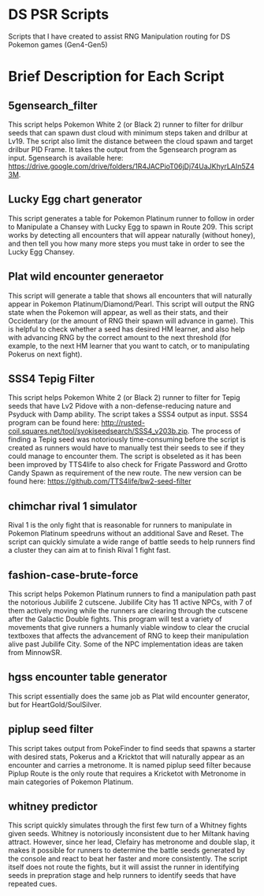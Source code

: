 # DS PSR Scripts
Scripts that I have created to assist RNG Manipulation routing for DS Pokemon games (Gen4-Gen5)

# Brief Description for Each Script
## 5gensearch_filter
This script helps Pokemon White 2 (or Black 2) runner to filter for drilbur seeds that can spawn dust cloud with minimum steps taken and drilbur at Lv19. The script also limit the distance between the cloud spawn and target drilbur PID Frame. It takes the output from the 5gensearch program as input. 5gensearch is available here: https://drive.google.com/drive/folders/1R4JACPioT06jDj74UaJKhyrLAIn5Z43M.

## Lucky Egg chart generator
This script generates a table for Pokemon Platinum runner to follow in order to Manipulate a Chansey with Lucky Egg to spawn in Route 209. This script works by detecting all encounters that will appear naturally (without honey), and then tell you how many more steps you must take in order to see the Lucky Egg Chansey.

## Plat wild encounter generaetor
This script will generate a table that shows all encounters that will naturally appear in Pokemon Platinum/Diamond/Pearl. This script will output the RNG state when the Pokemon will appear, as well as their stats, and their Occidentary (or the amount of RNG their spawn will advance in game). This is helpful to check whether a seed has desired HM learner, and also help with advancing RNG by the correct amount to the next threshold (for example, to the next HM learner that you want to catch, or to manipulating Pokerus on next fight).

## SSS4 Tepig Filter
This script helps Pokemon White 2 (or Black 2) runner to filter for Tepig seeds that have Lv2 Pidove with a non-defense-reducing nature and Psyduck with Damp ability. The script takes a SSS4 output as input. SSS4 program can be found here: http://rusted-coil.squares.net/tool/syokiseedsearch/SSS4_v203b.zip.
The process of finding a Tepig seed was notoriously time-consuming before the script is created as runners would have to manually test their seeds to see if they could manage to encounter them. The script is obseleted as it has been been improved by TTS4life to also check for Frigate Password and Grotto Candy Spawn as requirement of the new route. The new version can be found here: https://github.com/TTS4life/bw2-seed-filter

## chimchar rival 1 simulator
Rival 1 is the only fight that is reasonable for runners to manipulate in Pokemon Platinum speedruns without an additional Save and Reset. The script can quickly simulate a wide range of battle seeds to help runners find a cluster they can aim at to finish Rival 1 fight fast.

## fashion-case-brute-force
This script helps Pokemon Platinum runners to find a manipulation path past the notorious Jubilife 2 cutscene. Jubilife City has 11 active NPCs, with 7 of them actively moving while the runners are clearing through the cutscene after the Galactic Double fights. This program will test a variety of movements that give runners a humanly viable window to clear the crucial textboxes that affects the advancement of RNG to keep their manipulation alive past Jubilife City. Some of the NPC implementation ideas are taken from MinnowSR.

## hgss encounter table generator
This script essentially does the same job as Plat wild encounter generator, but for HeartGold/SoulSilver.

## piplup seed filter
This script takes output from PokeFinder to find seeds that spawns a starter with desired stats, Pokerus and a Kricktot that will naturally appear as an encounter and carries a metronome. It is named piplup seed filter because Piplup Route is the only route that requires a Kricketot with Metronome in main categories of Pokemon Platinum.

## whitney predictor
This script quickly simulates through the first few turn of a Whitney fights given seeds. Whitney is notoriously inconsistent due to her Miltank having attract. However, since her lead, Clefairy has metronome and double slap, it makes it possible for runners to determine the battle seeds generated by the console and react to beat her faster and more consistently. The script itself does not route the fights, but it will assist the runner in identifying seeds in prepration stage and help runners to identify seeds that have repeated cues.
